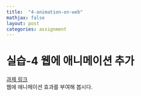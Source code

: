 ```yaml
---
title:  "4-animation-on-web"
mathjax: false
layout: post
categories: assignment
---
```


# 실습-4 웹에 애니메이션 추가

[과제 링크](https://classroom.github.com/a/nGja_LeE)
<br>
웹에 애니메이션 효과를 부여해 봅시다.